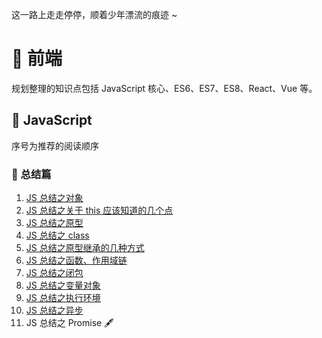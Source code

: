 这一路上走走停停，顺着少年漂流的痕迹 ~

# 🚜 前端

规划整理的知识点包括 JavaScript 核心、ES6、ES7、ES8、React、Vue 等。

## 🚀 JavaScript

序号为推荐的阅读顺序

### 🍓 总结篇

1. [JS 总结之对象](https://github.com/KaronAmI/blog/issues/20)
2. [JS 总结之关于 this 应该知道的几个点](https://github.com/KaronAmI/blog/issues/21)
3. [JS 总结之原型](https://github.com/KaronAmI/blog/issues/22)
4. [JS 总结之 class](https://github.com/KaronAmI/blog/issues/24)
5. [JS 总结之原型继承的几种方式](https://github.com/KaronAmI/blog/issues/23)
6. [JS 总结之函数、作用域链](https://github.com/KaronAmI/blog/issues/25)
7. [JS 总结之闭包](https://github.com/KaronAmI/blog/issues/26)
8. [JS 总结之变量对象](https://github.com/KaronAmI/blog/issues/27)
9. [JS 总结之执行环境](https://github.com/KaronAmI/blog/issues/28)
10. [JS 总结之异步](https://github.com/KaronAmI/blog/issues/29)
11. JS 总结之 Promise 🖋
